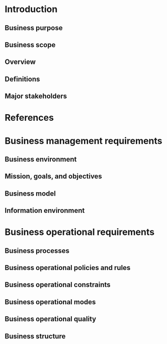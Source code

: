 # Introduction
## Business purpose
## Business scope
## Overview
## Definitions
## Major stakeholders 
# References
# Business management requirements
## Business environment
## Mission, goals, and objectives
## Business model
## Information environment
# Business operational requirements
## Business processes
## Business operational policies and rules
## Business operational constraints
## Business operational modes
## Business operational quality
## Business structure
